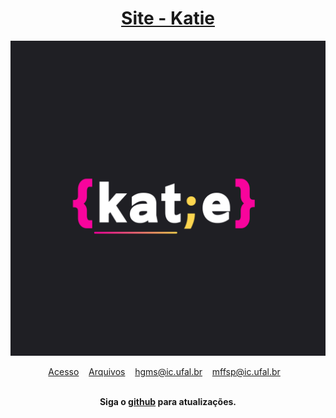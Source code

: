 <div align="center">
	<h1>
	<a href = "https://sites.google.com/ic.ufal.br/katie/">
	 Site - Katie
	</a> 
	</h1>
</div>
<div align="center">
	<a href="https://sites.google.com/ic.ufal.br/katie/"><img width="640px" src="resources/img/KATIE.png"></a>
<br>
</div>

<p align="center">
	<a href="https://sites.google.com/u/0/s/1UZgxTVBrLxJYyQ9kfKSX2v95Bblq0m2Q/p/1L-r-tQ0We_ZcxukfhNN4ZCbPuiZl2kYl/edit?authuser=0&usp=edit_published_site">Acesso</a>&nbsp;&nbsp;&nbsp;
	<a href="https://github.com/mffdsp/site-katie/tree/master/resources/">Arquivos</a>&nbsp;&nbsp;&nbsp;
	<a href="mailto:hgms@ic.ufal.br" >hgms@ic.ufal.br</a>&nbsp;&nbsp;&nbsp;
	<a href="mailto:mffsp@ic.ufal.br" >mffsp@ic.ufal.br</a>&nbsp;&nbsp;&nbsp;
	
	
</p>

<br>

<div align="center">
	<b>Siga o <a href="https://github.com/mffdsp/site-katie"> github</a> para atualizações.</b>
</div>
